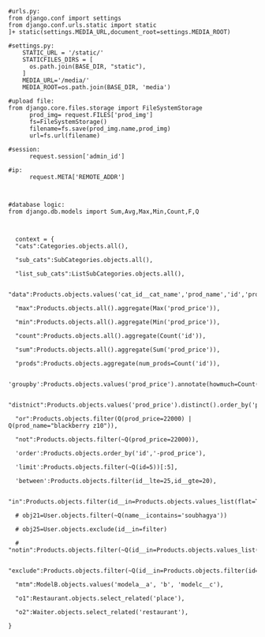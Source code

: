     #urls.py:
    from django.conf import settings
    from django.conf.urls.static import static
    ]+ static(settings.MEDIA_URL,document_root=settings.MEDIA_ROOT)

    #settings.py:
        STATIC_URL = '/static/'
        STATICFILES_DIRS = [
          os.path.join(BASE_DIR, "static"),
        ]
        MEDIA_URL='/media/'
        MEDIA_ROOT=os.path.join(BASE_DIR, 'media')

    #upload file:
    from django.core.files.storage import FileSystemStorage
          prod_img= request.FILES['prod_img']
          fs=FileSystemStorage()
          filename=fs.save(prod_img.name,prod_img)
          url=fs.url(filename)

    #session:
          request.session['admin_id']

    #ip:
          request.META['REMOTE_ADDR']



    #database logic:
    from django.db.models import Sum,Avg,Max,Min,Count,F,Q



      context = {
      "cats":Categories.objects.all(),

      "sub_cats":SubCategories.objects.all(),

      "list_sub_cats":ListSubCategories.objects.all(),

      "data":Products.objects.values('cat_id__cat_name','prod_name','id','prod_price','prod_img','sub_cat_id__sub_cat_name','list_sub_cat_id__list_sub_cat_name'),

      "max":Products.objects.all().aggregate(Max('prod_price')),

      "min":Products.objects.all().aggregate(Min('prod_price')),

      "count":Products.objects.all().aggregate(Count('id')),

      "sum":Products.objects.all().aggregate(Sum('prod_price')),

      "prods":Products.objects.aggregate(num_prods=Count('id')),

      'groupby':Products.objects.values('prod_price').annotate(howmuch=Count('prod_price')),

      "distnict":Products.objects.values('prod_price').distinct().order_by('prod_price'),

      "or":Products.objects.filter(Q(prod_price=22000) | Q(prod_name="blackberry z10")),

      "not":Products.objects.filter(~Q(prod_price=22000)),

      'order':Products.objects.order_by('id','-prod_price'),

      'limit':Products.objects.filter(~Q(id=5))[:5],

      'between':Products.objects.filter(id__lte=25,id__gte=20),

      "in":Products.objects.filter(id__in=Products.objects.values_list(flat=True)),

      # obj21=User.objects.filter(~Q(name__icontains='soubhagya'))

      # obj25=User.objects.exclude(id__in=filter)

      # "notin":Products.objects.filter(~Q(id__in=Products.objects.values_list(flat=True))),

       "exclude":Products.objects.filter(~Q(id__in=Products.objects.filter(id=22))),

      "mtm":ModelB.objects.values('modela__a', 'b', 'modelc__c'),

      "o1":Restaurant.objects.select_related('place'),

      "o2":Waiter.objects.select_related('restaurant'),

    }


